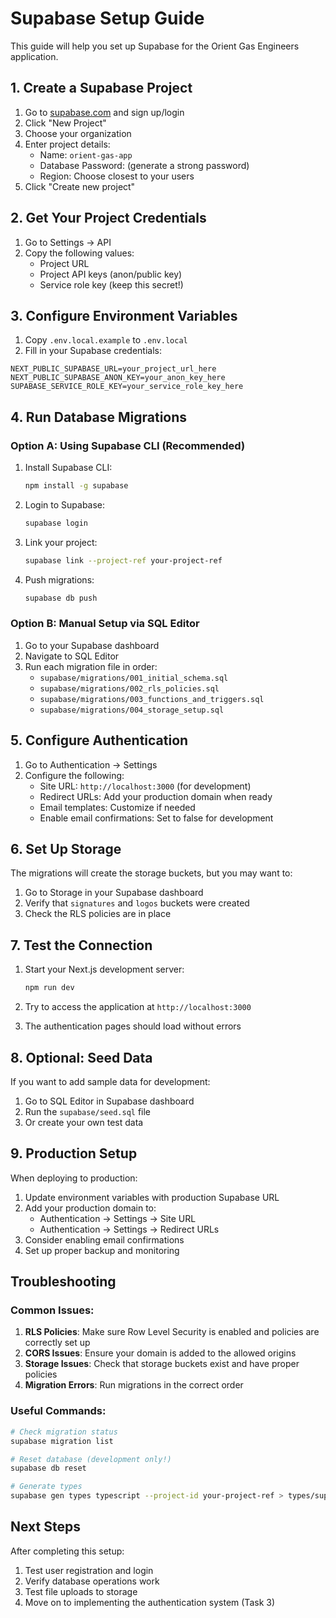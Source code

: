 # Supabase Setup Guide

This guide will help you set up Supabase for the Orient Gas Engineers application.

## 1. Create a Supabase Project

1. Go to [supabase.com](https://supabase.com) and sign up/login
2. Click "New Project"
3. Choose your organization
4. Enter project details:
   - Name: `orient-gas-app`
   - Database Password: (generate a strong password)
   - Region: Choose closest to your users
5. Click "Create new project"

## 2. Get Your Project Credentials

1. Go to Settings → API
2. Copy the following values:
   - Project URL
   - Project API keys (anon/public key)
   - Service role key (keep this secret!)

## 3. Configure Environment Variables

1. Copy `.env.local.example` to `.env.local`
2. Fill in your Supabase credentials:

```env
NEXT_PUBLIC_SUPABASE_URL=your_project_url_here
NEXT_PUBLIC_SUPABASE_ANON_KEY=your_anon_key_here
SUPABASE_SERVICE_ROLE_KEY=your_service_role_key_here
```

## 4. Run Database Migrations

### Option A: Using Supabase CLI (Recommended)

1. Install Supabase CLI:
   ```bash
   npm install -g supabase
   ```

2. Login to Supabase:
   ```bash
   supabase login
   ```

3. Link your project:
   ```bash
   supabase link --project-ref your-project-ref
   ```

4. Push migrations:
   ```bash
   supabase db push
   ```

### Option B: Manual Setup via SQL Editor

1. Go to your Supabase dashboard
2. Navigate to SQL Editor
3. Run each migration file in order:
   - `supabase/migrations/001_initial_schema.sql`
   - `supabase/migrations/002_rls_policies.sql`
   - `supabase/migrations/003_functions_and_triggers.sql`
   - `supabase/migrations/004_storage_setup.sql`

## 5. Configure Authentication

1. Go to Authentication → Settings
2. Configure the following:
   - Site URL: `http://localhost:3000` (for development)
   - Redirect URLs: Add your production domain when ready
   - Email templates: Customize if needed
   - Enable email confirmations: Set to false for development

## 6. Set Up Storage

The migrations will create the storage buckets, but you may want to:

1. Go to Storage in your Supabase dashboard
2. Verify that `signatures` and `logos` buckets were created
3. Check the RLS policies are in place

## 7. Test the Connection

1. Start your Next.js development server:
   ```bash
   npm run dev
   ```

2. Try to access the application at `http://localhost:3000`
3. The authentication pages should load without errors

## 8. Optional: Seed Data

If you want to add sample data for development:

1. Go to SQL Editor in Supabase dashboard
2. Run the `supabase/seed.sql` file
3. Or create your own test data

## 9. Production Setup

When deploying to production:

1. Update environment variables with production Supabase URL
2. Add your production domain to:
   - Authentication → Settings → Site URL
   - Authentication → Settings → Redirect URLs
3. Consider enabling email confirmations
4. Set up proper backup and monitoring

## Troubleshooting

### Common Issues:

1. **RLS Policies**: Make sure Row Level Security is enabled and policies are correctly set up
2. **CORS Issues**: Ensure your domain is added to the allowed origins
3. **Storage Issues**: Check that storage buckets exist and have proper policies
4. **Migration Errors**: Run migrations in the correct order

### Useful Commands:

```bash
# Check migration status
supabase migration list

# Reset database (development only!)
supabase db reset

# Generate types
supabase gen types typescript --project-id your-project-ref > types/supabase.ts
```

## Next Steps

After completing this setup:

1. Test user registration and login
2. Verify database operations work
3. Test file uploads to storage
4. Move on to implementing the authentication system (Task 3)